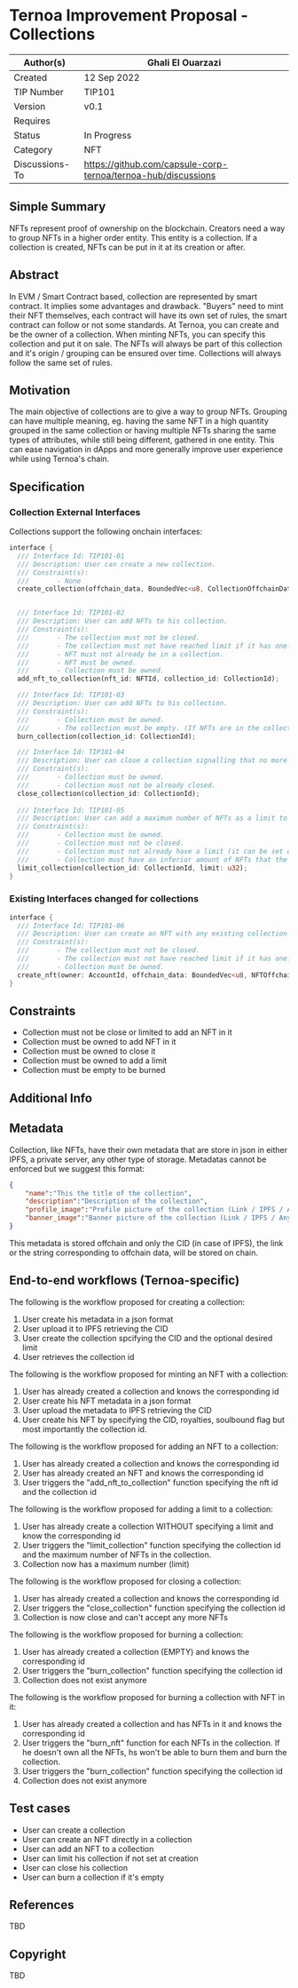 # Ternoa Improvement Proposal - Collections

| Author(s)      | Ghali El Ouarzazi |
| ----------- | ----------- |
| Created   | 12 Sep 2022       |
| TIP Number   | TIP101       |
| Version   | v0.1       |
| Requires   | <Link to Basic NFT TIP here>       |
| Status | In Progress       |
| Category   | NFT       |
| Discussions-To   | https://github.com/capsule-corp-ternoa/ternoa-hub/discussions     |


## Simple Summary

NFTs represent proof of ownership on the blockchain. Creators need a way to group NFTs in a higher order entity. This entity is a collection. If a collection is created, NFTs can be put in it at its creation or after.

## Abstract

In EVM / Smart Contract based, collection are represented by smart contract. It implies some advantages and drawback. "Buyers" need to mint their NFT themselves, each contract will have its own set of rules, the smart contract can follow or not some standards.
At Ternoa, you can create and be the owner of a collection. When minting NFTs, you can specify this collection and put it on sale. The NFTs will always be part of this collection and it's origin / grouping can be ensured over time. Collections will always follow the same set of rules.

## Motivation

The main objective of collections are to give a way to group NFTs. Grouping can have multiple meaning, eg. having the same NFT in a high quantity grouped in the same collection or having multiple NFTs sharing the same types of attributes, while still being different, gathered in one entity. This can ease navigation in dApps and more generally improve user experience while using Ternoa's chain.

## Specification

### Collection External Interfaces
Collections support the following onchain interfaces:
```rust
interface { 
  /// Interface Id: TIP101-01
  /// Description: User can create a new collection.
  /// Constraint(s): 
  ///		- None
  create_collection(offchain_data, BoundedVec<u8, CollectionOffchainDataLimit>, limit: Option<u32>);


  /// Interface Id: TIP101-02
  /// Description: User can add NFTs to his collection.
  /// Constraint(s):  
  ///		- The collection must not be closed.
  ///		- The collection must not have reached limit if it has one.
  ///		- NFT must not already be in a collection.
  ///		- NFT must be owned.
  ///		- Collection must be owned.
  add_nft_to_collection(nft_id: NFTId, collection_id: CollectionId);

  /// Interface Id: TIP101-03
  /// Description: User can add NFTs to his collection.
  /// Constraint(s):  
  ///		- Collection must be owned.
  ///		- The collection must be empty. (If NFTs are in the collection, they need to be burned)
  burn_collection(collection_id: CollectionId);

  /// Interface Id: TIP101-04
  /// Description: User can close a collection signalling that no more NFTs will be added in the collection.
  /// Constraint(s):  
  ///		- Collection must be owned.
  ///		- Collection must not be already closed.
  close_collection(collection_id: CollectionId);
  
  /// Interface Id: TIP101-05
  /// Description: User can add a maximum number of NFTs as a limit to his collection. Once the collection reaches that number of collection, it will be considered limited (complete)
  /// Constraint(s):  
  ///		- Collection must be owned.
  ///		- Collection must not be closed.
  ///		- Collection must not already have a limit (it can be set on collection creation).
  ///		- Collection must have an inferior amount of NFTs that the speified limit.
  limit_collection(collection_id: CollectionId, limit: u32);
}
```

### Existing Interfaces changed for collections
```rust
interface {
  /// Interface Id: TIP101-06
  /// Description: User can create an NFT with any existing collection he owns.
  /// Constraint(s): 
  ///		- The collection must not be closed.
  ///		- The collection must not have reached limit if it has one.
  ///		- Collection must be owned.
  create_nft(owner: AccountId, offchain_data: BoundedVec<u8, NFTOffchainDataLimit>, royalty: Permill, collection_id: Option<CollectionId>, is_soulbound: bool);
}
```

## Constraints

 - Collection must not be close or limited to add an NFT in it
 - Collection must be owned to add NFT in it
 - Collection must be owned to close it
 - Collection must be owned to add a limit
 - Collection must be empty to be burned

## Additional Info

## Metadata

Collection, like NFTs, have their own metadata that are store in json in either IPFS, a private server, any other type of storage. Metadatas cannot be enforced but we suggest this format:
```json
{
	"name":"This the title of the collection",
	"description":"Description of the collection",
	"profile_image":"Profile picture of the collection (Link / IPFS / Any)",
	"banner_image":"Banner picture of the collection (Link / IPFS / Any)",
}
```
This metadata is stored offchain and only the CID (in case of IPFS), the link or the string corresponding to offchain data, will be stored on chain.

## End-to-end workflows (Ternoa-specific)

The following is the workflow proposed for creating a collection:

 1. User create his metadata in a json format
 2. User upload it to IPFS retrieving the CID
 3. User create the collection spcifying the CID and the optional desired limit
 4. User retrieves the collection id

The following is the workflow proposed for minting an NFT with a collection:

 1. User has already created a collection and knows the corresponding id
 2. User create his NFT metadata in a json format
 3. User upload the metadata to IPFS retrieving the CID
 4. User create his NFT by specifying the CID, royalties, soulbound flag but most importantly the collection id.

The following is the workflow proposed for adding an NFT to a collection:

 1. User has already created a collection and knows the corresponding id
 2. User has already created an NFT and knows the corresponding id
 3. User triggers the "add_nft_to_collection" function specifying the nft id and the collection id

The following is the workflow proposed for adding a limit to a collection:

 1. User has already create a collection WITHOUT specifying a limit and know the corresponding id
 2. User triggers the "limit_collection" function specifying the collection id and the maximum number of NFTs in the collection.
 3. Collection now has a maximum number (limit)

The following is the workflow proposed for closing a collection:

 1. User has already created a collection and knows the corresponding id
 2. User triggers the "close_collection" function specifying the collection id
 3. Collection is now close and can't accept any more NFTs

The following is the workflow proposed for burning a collection:
 1. User has already created a collection (EMPTY) and knows the corresponding id
 3. User triggers the "burn_collection" function specifying the collection id
 4. Collection does not exist anymore
 
The following is the workflow proposed for burning a collection with NFT in it:
 1. User has already created a collection and has NFTs in it and knows the corresponding id
 2. User triggers the "burn_nft" function for each NFTs in the collection. If he doesn't own all the NFTs, hs won't be able to burn them and burn the collection.
 3. User triggers the "burn_collection" function specifying the collection id
 4. Collection does not exist anymore

## Test cases

* User can create a collection
* User can create an NFT directly in a collection
* User can add an NFT to a collection
* User can limit his collection if not set at creation
* User can close his collection
* User can burn a collection if it's empty
 
## References
TBD

## Copyright
TBD

